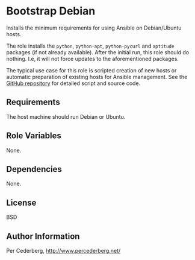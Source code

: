 Bootstrap Debian
================
Installs the minimum requirements for using Ansible on Debian/Ubuntu hosts.

The role installs the `python`, `python-apt`, `python-pycurl` and `aptitude`
packages (if not already available). After the initial run, this role should
do nothing. I.e, it will not force updates to the aforementioned packages.

The typical use case for this role is scripted creation of new hosts or
automatic preparation of existing hosts for Ansible management. See the
[GitHub repository](http://github.com/cederberg/ansible-bootstrap-debian)
for detailed script and source code.

Requirements
------------
The host machine should run Debian or Ubuntu.

Role Variables
--------------
None.

Dependencies
------------
None.

License
-------
BSD

Author Information
------------------
Per Cederberg, http://www.percederberg.net/
